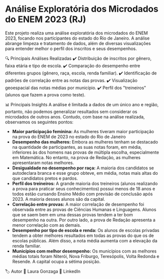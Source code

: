 # Análise Exploratória dos Microdados do ENEM 2023 (RJ)
Este projeto realiza uma análise exploratória dos microdados do ENEM 2023, focando nos participantes do estado do Rio de Janeiro. A análise abrange limpeza e tratamento de dados, além de diversas visualizações para entender melhor o perfil dos inscritos e seus desempenhos.


🔍 Principais Análises Realizadas
✔️ Distribuição de inscritos por gênero, faixa etária e tipo de escola.
✔️ Comparação do desempenho entre diferentes grupos (gênero, raça, escola, renda familiar).
✔️ Identificação de padrões de correlação entre as notas das provas.
✔️ Visualização geoespacial das notas médias por município.
✔️ Perfil dos "treineiros" (alunos que fazem a prova como teste).

📊 Principais Insights
A análise é limitada a dados de um único ano e região, portanto, não podemos generalizar resultados sem considerar os microdados de outros anos. Contudo, com base na análise realizada, observamos os seguintes pontos:

*  **Maior participação feminina:** As mulheres tiveram maior participação na prova do ENEM de 2023 no estado do Rio de Janeiro
*  **Desempenho das mulheres:**  Embora as mulheres tenham se destacado na quantidade de participantes, as suas notas foram, em média, inferiores às dos homens nas provas de múltipla escolha, especialmente em Matemática. No entanto, na prova de Redação, as mulheres apresentaram notas melhores.
*  **Desigualdade no desempenho por raça:** A maioria dos candidatos se autodeclara branca e esse grupo obteve, em média, notas mais altas do que candidatos pretos e pardos.
*  **Perfil dos treineiros:** A grande maioria dos treineiros (alunos realizando a prova para praticar seus conhecimentos) possui menos de 18 anos e todos estão cursando Ensino Médio com previsão de conclusão após 2023. A maioria desses alunos são da capital.
*  **Correlação entre provas:**  A maior correlação de desempenho foi observada entre as provas de Ciências Humanas e Linguagens. Alunos que se saem bem em uma dessas provas tendem a ter bom desempenho na outra. Por outro lado, a prova de Redação apresenta a menor correlação com as demais.
*  **Desempenho por tipo de escola e renda:** Os alunos de escolas privadas tendem a obter melhores resultados em todas as provas do que os de escolas públicas. Além disso, a nota média aumenta com a elevação da renda familiar.
*  **Municípios com melhor desempenho:** Os municípios com as melhores médias totais foram Niterói, Nova Friburgo, Teresópolis, Volta Redonda e Resende. A capital ocupa a sétima posição.

🏷 Autor
📌 Laura Gonzaga
📎 LinkedIn
